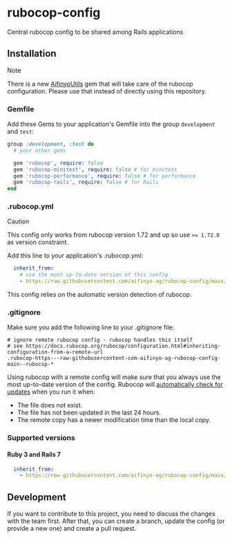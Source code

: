 # rubocop-config
Central rubocop config to be shared among Rails applications

## Installation

> [!NOTE]
> There is a new [AifinyoUtils](https://github.com/aifinyo-ag/aifinyo_utils) gem that will take care of the rubocop configuration. Please use that instead of directly using this repository.

### Gemfile

Add these Gems to your application's Gemfile into the group `development` and `test`:

```ruby
group :development, :test do
  # your other gems

  gem 'rubocop', require: false
  gem 'rubocop-minitest', require: false # for minitest
  gem 'rubocop-performance', require: false # for performance
  gem 'rubocop-rails', require: false # for Rails
end
```

### .rubocop.yml

> [!CAUTION]
> This config only works from rubocop version 1.72 and up so use `>= 1.72.0` as version constraint.

Add this line to your application's .rubocop.yml:

```yaml
  inherit_from:
    # use the most up-to-date version of this config
    - https://raw.githubusercontent.com/aifinyo-ag/rubocop-config/main/.rubocop.yml
```

This config relies on the automatic version detection of rubocop.

### .gitignore

Make sure you add the following line to your .gitignore file:

```
# ignore remote rubocop config - rubocop handles this itself
# see https://docs.rubocop.org/rubocop/configuration.html#inheriting-configuration-from-a-remote-url
.rubocop-https---raw-githubusercontent-com-aifinyo-ag-rubocop-config-main--rubocop-*
```

Using rubocop with a remote config will make sure that you always use the most up-to-date version of the config.
Rubocop will [automatically check for updates](https://docs.rubocop.org/rubocop/configuration.html#inheriting-configuration-from-a-remote-url) when you run it when:

- The file does not exist.
- The file has not been updated in the last 24 hours.
- The remote copy has a newer modification time than the local copy.

### Supported versions
#### Ruby 3 and Rails 7

```yaml
  inherit_from:
    - https://raw.githubusercontent.com/aifinyo-ag/rubocop-config/main/.rubocop.ruby3-rails7.yml
```

## Development
If you want to contribute to this project, you need to discuss the changes with the team first. After that, you can create a branch, update the config (or provide a new one) and create a pull request.

